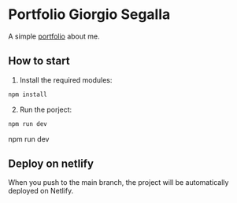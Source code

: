 # Portfolio Giorgio Segalla

A simple [portfolio](https://giorgiosegallaportfolio.netlify.app/) about me.

## How to start

1. Install the required modules:

```bash
npm install
```

2. Run the porject:

```bash
npm run dev
```

npm run dev

## Deploy on netlify

When you push to the main branch, the project will be automatically deployed on Netlify.